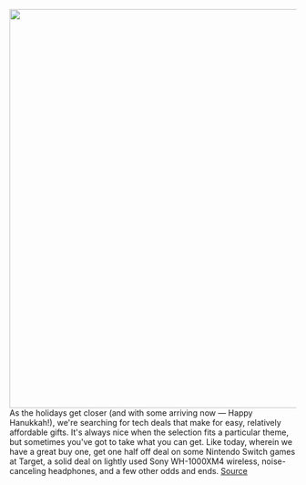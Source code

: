 <img src='https://cdn.vox-cdn.com/thumbor/Da_ZdO9x765Br7YwykTcr8JzwEM=/0x0:2040x1360/1200x800/filters:focal(889x679:1215x1005)/cdn.vox-cdn.com/uploads/chorus_image/image/68490943/jbareham_190718_3551_0011.0.jpg' width='700px' /><br/>
As the holidays get closer (and with some arriving now — Happy Hanukkah!), we're searching for tech deals that make for easy, relatively affordable gifts. It's always nice when the selection fits a particular theme, but sometimes you've got to take what you can get. Like today, wherein we have a great buy one, get one half off deal on some Nintendo Switch games at Target, a solid deal on lightly used Sony WH-1000XM4 wireless, noise-canceling headphones, and a few other odds and ends.
<a href='https://www.theverge.com/good-deals/2020/12/10/22167319/nintendo-switch-games-deal-iphone-xs-max-sony-wh1000xm4'> Source <a/>